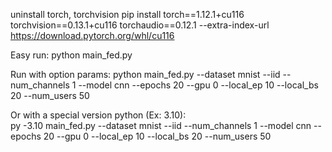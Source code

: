 <!-- Set Up -->
uninstall torch, torchvision
pip install torch==1.12.1+cu116 torchvision==0.13.1+cu116 torchaudio==0.12.1 --extra-index-url https://download.pytorch.org/whl/cu116
 
<!-- Run -->
Easy run: python main_fed.py

Run with option params:
python main_fed.py --dataset mnist --iid --num_channels 1 --model cnn --epochs 20 --gpu 0 --local_ep 10 --local_bs 20 --num_users 50 

Or with a special version python (Ex: 3.10):  
py -3.10 main_fed.py --dataset mnist --iid --num_channels 1 --model cnn --epochs 20 --gpu 0 --local_ep 10 --local_bs 20 --num_users 50 
